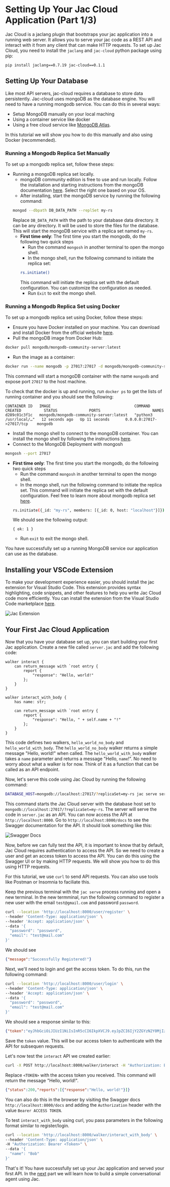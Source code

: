 # Setting Up Your Jac Cloud Application (Part 1/3)
Jac Cloud is a jaclang plugin that bootstraps your jac application into a running web server. It allows you to serve your jac code as a REST API and interact with it from any client that can make HTTP requests. To set up Jac Cloud, you need to install the `jaclang` and `jac-cloud` python package using pip:

```bash
pip install jaclang==0.7.19 jac-cloud==0.1.1
```

## Setting Up Your Database
Like most API servers, jac-cloud requires a database to store data persistently. Jac-cloud uses mongoDB as the database engine. You will need to have a running mongodb service. You can do this in several ways:

- Setup MongoDB manually on your local maching
- Using a container service like docker
- Using a free cloud service like [MongoDB Atlas](https://www.mongodb.com/products/platform/atlas-database).

In this tutorial we will show you how to do this manually and also using Docker (recommended).

### Running a Mongodb Replica Set Manually
To set up a mongodb replica set, follow these steps:

- Running a mongoDB replica set locally.
    - mongoDB community edition is free to use and run locally. Follow the installation and starting instructions from the mongoDB documentation [here](https://www.mongodb.com/docs/manual/installation/). Select the right one based on your OS.
    - After installing, start the mongoDB service by running the following command:
    ```bash
    mongod --dbpath DB_DATA_PATH --replSet my-rs
    ```
    Replace `DB_DATA_PATH` with the path to your database data directory. It can be any directory. It will be used to store the files for the database. This will start the mongoDB service with a replica set named `my-rs`.
    - **First time only**: The first time you start the mongodb, do the following two quick steps
        - Run the command `mongosh` in another terminal to open the mongo shell.
        - In the mongo shell, run the following command to initiate the replica set:
        ```bash
        rs.initiate()
        ```
        This command will initiate the replica set with the default configuration. You can customize the configuration as needed.
        - Run `Exit` to exit the mongo shell.

### Running a Mongodb Replica Set using Docker
To set up a mongodb replica set using Docker, follow these steps:

- Ensure you have Docker installed on your machine. You can download and install Docker from the official website [here](https://www.docker.com/products/docker-desktop).
- Pull the mongoDB image from Docker Hub:
```bash
docker pull mongodb/mongodb-community-server:latest
```
- Run the image as a container:
```bash
docker run --name mongodb -p 27017:27017 -d mongodb/mongodb-community-server:latest --replSet my-rs
```
This command will start a mongoDB container with the name `mongodb` and expose port `27017` to the host machine.

To check that the docker is up and running, run `docker ps` to get the lists of running container and you should see the following:
```
CONTAINER ID   IMAGE                                     COMMAND                  CREATED          STATUS              PORTS                       NAMES
d289c01c3f1c   mongodb/mongodb-community-server:latest   "python3 /usr/local/…"   12 seconds ago   Up 11 seconds       0.0.0.0:27017->27017/tcp    mongodb
```
- Install the mongo shell to connect to the mongoDB container. You can install the mongo shell by following the instructions [here](https://www.mongodb.com/docs/mongodb-shell/install/).
- Connect to the MongoDB Deployment with mongosh
```bash
mongosh --port 27017
```
- **First time only**: The first time you start the mongodb, do the following two quick steps
    - Run the command `mongosh` in another terminal to open the mongo shell.
    - In the mongo shell, run the following command to initiate the replica set. This command will initiate the replica set with the default configuration. Feel free to learn more about mongodb replica set [here](https://docs.mongodb.com/manual/tutorial/deploy-replica-set/).
    ```bash
    rs.initiate({_id: "my-rs", members: [{_id: 0, host: "localhost"}]})
    ```
    We should see the following output:
    ```
    { ok: 1 }
    ```
    - Run `exit` to exit the mongo shell.

You have successfully set up a running MongoDB service our application can use as the database.

## Installing your VSCode Extension
To make your development experience easier, you should install the jac extension for Visual Studio Code. This extension provides syntax highlighting, code snippets, and other features to help you write Jac Cloud code more efficiently. You can install the extension from the Visual Studio Code marketplace [here](https://marketplace.visualstudio.com/items?itemName=jaseci-labs.jaclang-extension).

![Jac Extension](images/1_vscode.png)

## Your First Jac Cloud Application
Now that you have your database set up, you can start building your first Jac application. Create a new file called `server.jac` and add the following code:

```jac
walker interact {
    can return_message with `root entry {
        report {
            "response": "Hello, world!"
        };
    }
}

walker interact_with_body {
    has name: str;

    can return_message with `root entry {
        report {
            "response": "Hello, " + self.name + "!"
        };
    }
}
```

This code defines two walkers, `hello_world_no_body` and `hello_world_with_body`. The `hello_world_no_body` walker returns a simple message "Hello, world!" when called. The `hello_world_with_body` walker takes a `name` parameter and returns a message "Hello, `name`!". No need to worry about what a walker is for now. Think of it as a function that can be called as an API endpoint.

Now, let's serve this code using Jac Cloud by running the following command:

```bash
DATABASE_HOST=mongodb://localhost:27017/?replicaSet=my-rs jac serve server.jac
```

This command starts the Jac Cloud server with the database host set to `mongodb://localhost:27017/?replicaSet=my-rs`. The server will serve the code in `server.jac` as an API. You can now access the API at `http://localhost:8000`. Go to `http://localhost:8000/docs` to see the Swagger documentation for the API. It should look something like this:

![Swagger Docs](images/1_swagger.png)

Now, before we can fully test the API, it is important to know that by default, Jac Cloud requires authentication to access the API. So we need to create a user and get an access token to access the API. You can do this using the Swagger UI or by making HTTP requests. We will show you how to do this using HTTP requests.

For this tutorial, we use `curl` to send API requests. You can also use tools like Postman or Insomnia to faciliate this.

Keep the previous terminal with the `jac serve` process running and open a new terminal. In the new termminal, run the following command to register a new user with the email `test@gmail.com` and password `password`.

```bash
curl --location 'http://localhost:8000/user/register' \
--header 'Content-Type: application/json' \
--header 'Accept: application/json' \
--data '{
  "password": "password",
  "email": "test@mail.com"
}'
```

We should see
```json
{"message":"Successfully Registered!"}
```

Next, we'll need to login and get the access token. To do this, run the following command:

```bash
curl --location 'http://localhost:8000/user/login' \
--header 'Content-Type: application/json' \
--header 'Accept: application/json' \
--data '{
  "password": "password",
  "email": "test@mail.com"
}'
```

We should see a response similar to this:

```json
{"token":"eyJhbGciOiJIUzI1NiIsInR5cCI6IkpXVCJ9.eyJpZCI6IjY2ZGYzN2Y0MjIzNDM2N2QxZDMzMDE1MSIsImVtYWlsIjoidGVzdEBtYWlsLmNvbSIsInJvb3RfaWQiOiI2NmRmMzdmNDIyMzQzNjdkMWQzMzAxNTAiLCJpc19hY3RpdmF0ZWQiOnRydWUsImV4cGlyYXRpb24iOjE3MjYwMzAyNDUsInN0YXRlIjoiZGlCQnJOMHMifQ.oFQ5DuUBwzGVedmk4ktesFIelZR0JH8xx7zU4L_Vu3k","user":{"id":"66df37f42234367d1d330151","email":"test@mail.com","root_id":"66df37f42234367d1d330150","is_activated":true,"expiration":1726030245,"state":"diBBrN0s"}}
```

Save the `token` value. This will be our access token to authenticate with the API for subsequen requests.

Let's now test the `interact` API we created earlier:
```bash
curl -X POST http://localhost:8000/walker/interact -H "Authorization: Bearer <TOKEN>"
```

Replace `<TOKEN>` with the access token you received. This command will return the message "Hello, world!".

```json
{"status":200,"reports":[{"response":"Hello, world!"}]}
```

You can also do this in the browser by visiting the Swagger docs `http://localhost:8000/docs` and adding the `Authorization` header with the value `Bearer ACCESS TOKEN`.

To test `interact_with_body` using curl, you pass parameters in the following format similar to register/login.
```bash
curl --location 'http://localhost:8000/walker/interact_with_body' \
--header 'Content-Type: application/json' \
-H "Authorization: Bearer <Token>" \
--data '{
  "name": "Bob"
}'
```

That's it! You have successfully set up your Jac application and served your first API. In the [next](2_building-a-rag-chatbot.md) part we will learn how to build a simple conversational agent using Jac.
